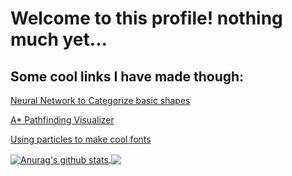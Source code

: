 # Welcome to this profile! nothing much yet...

## Some cool links I have made though:
[Neural Network to Categorize basic shapes](https://eansengchang.github.io/Shape-Classifier)

[A* Pathfinding Visualizer](https://eansengchang.github.io/A-star-pathfinding/)

[Using particles to make cool fonts](https://eansengchang.github.io/Particle-Font/)

<a href="https://github.com/anuraghazra/github-readme-stats">
  <img align="center" src="https://github-readme-stats.vercel.app/api?username=eansengchang&show_icons=true&include_all_commits=true&theme=material-palenight" alt="Anurag's github stats" />
</a>
<a href="https://github.com/anuraghazra/github-readme-stats">
  <!-- Change the `github-readme-stats.anuraghazra1.vercel.app` to `github-readme-stats.vercel.app`  -->
  <img align="center" src="https://github-readme-stats.vercel.app/api/top-langs/?username=eansengchang&layout=compact&theme=material-palenight" />
</a>
